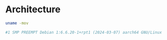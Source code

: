# Architecture 
```bash
uname -mov
```
```bash
#1 SMP PREEMPT Debian 1:6.6.20-1+rpt1 (2024-03-07) aarch64 GNU/Linux
```

